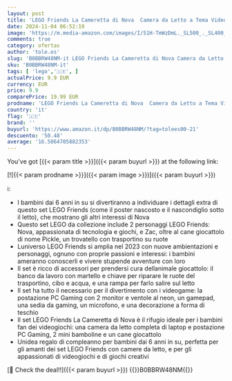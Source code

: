 ```yaml
---
layout: post
title: 'LEGO Friends La Cameretta di Nova  Camera da Letto a Tema Videogiochi  Giochi per Bambini dai 6 Anni da Collezione con Personaggi 2023 Zac e Cane Pickle  Piccolo Regalo 41755'
date: 2024-11-04 06:52:19
image: 'https://m.media-amazon.com/images/I/51H-TmWzDmL._SL500_._SL400_.jpg'
comments: true
category: ofertas
author: 'tole.es'
slug: 'B0BBRW48NM-it LEGO Friends La Cameretta di Nova Camera da Letto a Tema...'
sku: 'B0BBRW48NM-it'
tags: [ 'lego','🇮🇹', ]
actualPrice: 9.9 EUR
currency: EUR
price: 9.9
comparePrice: 19.99 EUR
prodname: 'LEGO Friends La Cameretta di Nova  Camera da Letto a Tema Videogiochi  Giochi per Bambini dai 6 Anni da Collezione con Personaggi 2023 Zac e Cane Pickle  Piccolo Regalo 41755'
country: 'it'
flag: '🇮🇹'
brand: ''
buyurl: 'https://www.amazon.it/dp/B0BBRW48NM/?tag=tolees00-21'
descuento: '50.48'
average: '16.5064705882353'
---
```


You've got [{{< param title >}}]({{< param buyurl >}}) at the following link:

[![{{< param prodname >}}]({{< param image >}})]({{< param buyurl >}})

ℹ️:

- I bambini dai 6 anni in su si divertiranno a individuare i dettagli extra di questo set LEGO Friends (come il poster nascosto e il nascondiglio sotto il letto), che mostrano gli altri interessi di Nova
- Questo set LEGO da collezione include 2 personaggi LEGO Friends: Nova, appassionata di tecnologia e giochi, e Zac, oltre al cane giocattolo di nome Pickle, un trovatello con trasportino su ruote
- Luniverso LEGO Friends si amplia nel 2023 con nuove ambientazioni e personaggi, ognuno con proprie passioni e interessi: i bambini ameranno conoscerli e vivere stupende avventure con loro
- Il set è ricco di accessori per prendersi cura dellanimale giocattolo: il banco da lavoro con martello e chiave per riparare le ruote del trasportino, cibo e acqua, e una rampa per farlo salire sul letto
- Il set ha tutto il necessario per il divertimento con i videogame: la postazione PC Gaming con 2 monitor e ventole al neon, un gamepad, una sedia da gaming, un microfono, e una decorazione a forma di teschio
- Il set LEGO Friends La Cameretta di Nova è il rifugio ideale per i bambini fan dei videogiochi: una camera da letto completa di laptop e postazione PC Gaming, 2 mini bamboline e un cane giocattolo
- Unidea regalo di compleanno per bambini dai 6 anni in su, perfetta per gli amanti dei set LEGO Friends con camere da letto, e per gli appassionati di videogiochi e di giochi creativi

[🛒 Check the deal!!]({{< param buyurl >}})
{{<world>}}B0BBRW48NM{{</world>}}
